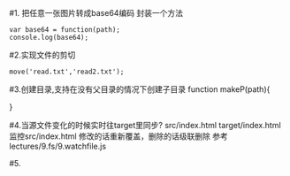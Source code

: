 #1. 把任意一张图片转成base64编码
封装一个方法

    var base64 = function(path);
    console.log(base64);
#2.实现文件的剪切

    move('read.txt','read2.txt');

#3.创建目录,支持在没有父目录的情况下创建子目录 
function makeP(path){

}

#4.当源文件变化的时候实时往target里同步?
src/index.html target/index.html
监控src/index.html
修改的话重新覆盖，删除的话级联删除
参考 lectures/9.fs/9.watchfile.js

#5.